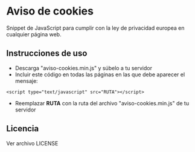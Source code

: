 # Aviso de cookies
Snippet de JavaScript para cumplir con la ley de privacidad europea en cualquier página web.

## Instrucciones de uso
- Descarga "aviso-cookies.min.js" y súbelo a tu servidor
- Incluir este código en todas las páginas en las que debe aparecer el mensaje:
```
<script type="text/javascript" src="RUTA"></script>
```
- Reemplazar **RUTA** con la ruta del archivo "aviso-cookies.min.js" de tu servidor

## Licencia
Ver archivo LICENSE
